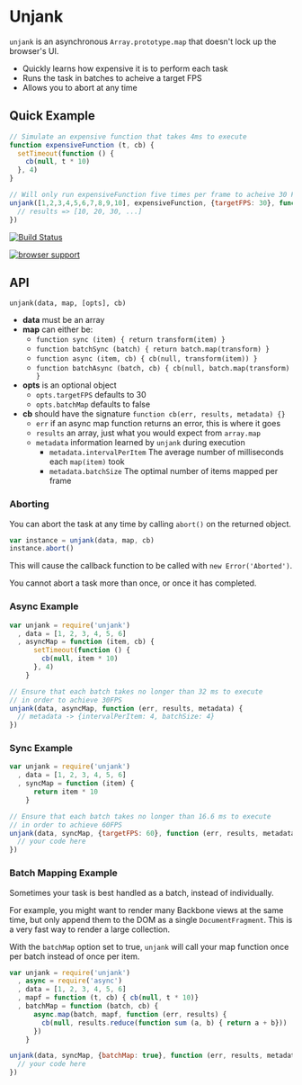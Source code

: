 # Unjank

`unjank` is an asynchronous `Array.prototype.map` that doesn't lock up the browser's UI.

* Quickly learns how expensive it is to perform each task
* Runs the task in batches to acheive a target FPS
* Allows you to abort at any time

## Quick Example
```js
// Simulate an expensive function that takes 4ms to execute
function expensiveFunction (t, cb) {
  setTimeout(function () {
    cb(null, t * 10)
  }, 4)
}

// Will only run expensiveFunction five times per frame to acheive 30 FPS
unjank([1,2,3,4,5,6,7,8,9,10], expensiveFunction, {targetFPS: 30}, function (err, results) {
  // results => [10, 20, 30, ...]
})
```

[![Build Status](https://travis-ci.org/ben-ng/unjank.svg?branch=master)](https://travis-ci.org/ben-ng/unjank)

[![browser support](https://ci.testling.com/ben-ng/unjank.png)
](https://ci.testling.com/ben-ng/unjank)

## API

`unjank(data, map, [opts], cb)`

* **data** must be an array
* **map** can either be:
  * `function sync (item) { return transform(item) }`
  * `function batchSync (batch) { return batch.map(transform) }`
  * `function async (item, cb) { cb(null, transform(item)) }`
  * `function batchAsync (batch, cb) { cb(null, batch.map(transform) }`
* **opts** is an optional object
  * `opts.targetFPS` defaults to 30
  * `opts.batchMap` defaults to false
* **cb** should have the signature `function cb(err, results, metadata) {}`
  * `err` if an async map function returns an error, this is where it goes
  * `results` an array, just what you would expect from `array.map`
  * `metadata` information learned by `unjank` during execution
    * `metadata.intervalPerItem` The average number of milliseconds each `map(item)` took
    * `metadata.batchSize` The optimal number of items mapped per frame

### Aborting

You can abort the task at any time by calling `abort()` on the returned object.

```js
var instance = unjank(data, map, cb)
instance.abort()
```

This will cause the callback function to be called with `new Error('Aborted')`.

You cannot abort a task more than once, or once it has completed.

### Async Example

```js
var unjank = require('unjank')
  , data = [1, 2, 3, 4, 5, 6]
  , asyncMap = function (item, cb) {
      setTimeout(function () {
        cb(null, item * 10)
      }, 4)
    }

// Ensure that each batch takes no longer than 32 ms to execute
// in order to achieve 30FPS
unjank(data, asyncMap, function (err, results, metadata) {
  // metadata -> {intervalPerItem: 4, batchSize: 4}
})
```

### Sync Example

```js
var unjank = require('unjank')
  , data = [1, 2, 3, 4, 5, 6]
  , syncMap = function (item) {
      return item * 10
    }

// Ensure that each batch takes no longer than 16.6 ms to execute
// in order to achieve 60FPS
unjank(data, syncMap, {targetFPS: 60}, function (err, results, metadata) {
  // your code here
})
```

### Batch Mapping Example

Sometimes your task is best handled as a batch, instead of individually.

For example, you might want to render many Backbone views at the same time, but only append them to the DOM as a single `DocumentFragment`. This is a very fast way to render a large collection.

With the `batchMap` option set to true, `unjank` will call your map function once per batch instead of once per item.

```js
var unjank = require('unjank')
  , async = require('async')
  , data = [1, 2, 3, 4, 5, 6]
  , mapf = function (t, cb) { cb(null, t * 10)}
  , batchMap = function (batch, cb) {
      async.map(batch, mapf, function (err, results) {
        cb(null, results.reduce(function sum (a, b) { return a + b}))
      })
    }

unjank(data, syncMap, {batchMap: true}, function (err, results, metadata) {
  // your code here
})
```
